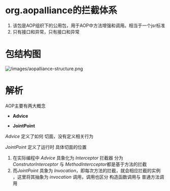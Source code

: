 # org.aopalliance的拦截体系

1. 该包是AOP组织下的公用包，用于AOP中方法增强和调用。相当于一个jsr标准
2. 只有接口和异常，只有接口和异常





# 包结构图

![/images/aopalliance-structure.png]()







# 解析

AOP主要有两大概念

* **Advice**

* **JointPoint**

*Advice* 定义了如何 切面，没有定义相关行为

*JointPoint* 定义了运行时 具体切面的位置





1. 在实际编程中 *Advice* 具象化为  *Interceptor* 拦截器 分为 *ConstrutorInterceptor* 与 *MethodIntercceptor*都是基于方法的拦截
2. 而*JointPoint* 具象为 *Invocation*，即每次方法的拦截，就会相应拦截的实例 ，这里将其抽象为 *invocation* 调用，调用也区分 构造函数调用与 普通方法调用



